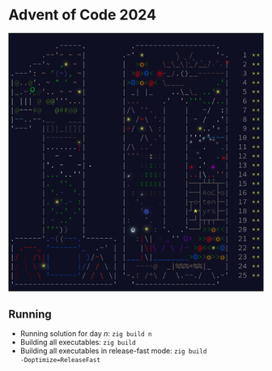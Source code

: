 # Advent of Code 2024


<p align="center">
  <img src="res/complete.png" />
</p>


## Running

- Running solution for day *n*: <code>zig build n</code>
- Building all executables: <code>zig build</code>
- Building all executables in release-fast mode: <code>zig build -Doptimize=ReleaseFast</code>
